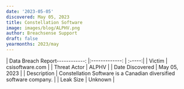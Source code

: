 ```yaml
---
date: '2023-05-05'
discovered: May 05, 2023
title: Constellation Software
image: images/blog/ALPHV.png
author: Breachsense Support
draft: false
yearmonths: 2023/may
---
```


| Data Breach Report------------:     |:-------------:    | :-----:|
| Victim      | csisoftware.com      | 
| Threat Actor      |  ALPHV     | 
| Date Discovered      | May 05, 2023      | 
| Description      | Constellation Software is a Canadian diversified software company.      | 
| Leak Size      | Unknown      | 

